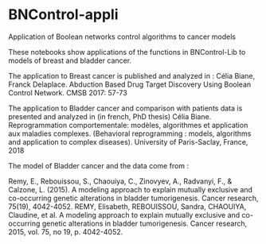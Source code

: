 # BNControl-appli
Application of Boolean networks control algorithms to cancer models

These notebooks show applications of the functions in BNControl-Lib to models of breast and bladder cancer.

The application to Breast cancer is published and analyzed in :
Célia Biane, Franck Delaplace. Abduction Based Drug Target Discovery Using Boolean Control Network. CMSB 2017: 57-73

The application to Bladder cancer  and comparison with patients data is presented and analyzed in (in french, PhD thesis)
Célia Biane. Reprogrammation comportementale: modèles, algorithmes et application aux maladies complexes. (Behavioral reprogramming : models, algorithms and application to complex diseases). University of Paris-Saclay, France, 2018

The model of Bladder cancer and the data come from :

Remy, E., Rebouissou, S., Chaouiya, C., Zinovyev, A., Radvanyi, F., & Calzone, L. (2015). A modeling approach to explain mutually exclusive and co-occurring genetic alterations in bladder tumorigenesis. Cancer research, 75(19), 4042-4052.
REMY, Elisabeth, REBOUISSOU, Sandra, CHAOUIYA, Claudine, et al. A modeling approach to explain mutually exclusive and co-occurring genetic alterations in bladder tumorigenesis. Cancer research, 2015, vol. 75, no 19, p. 4042-4052.
  
